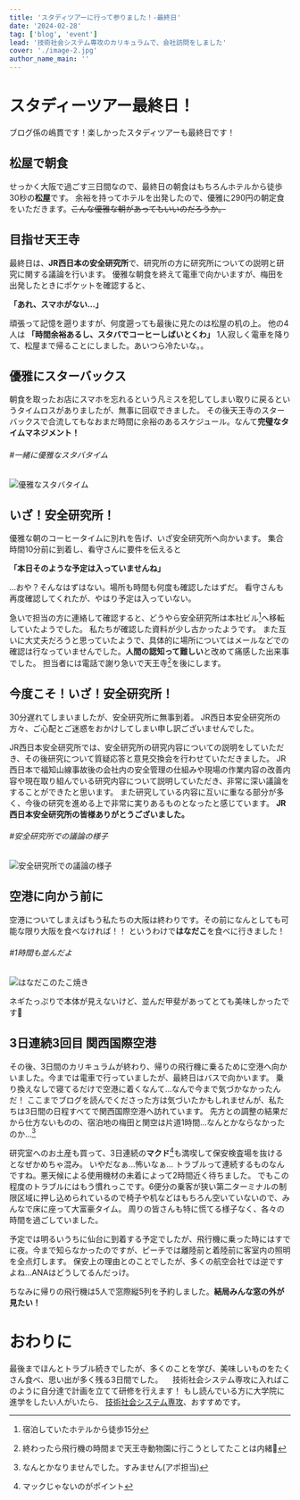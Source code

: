```yaml
---
title: 'スタディツアーに行って参りました！-最終日'
date: '2024-02-28'
tag: ['blog', 'event']
lead: '技術社会システム専攻のカリキュラムで、会社訪問をしました'
cover: './image-2.jpg'
author_name_main: ''
---
```


# スタディーツアー最終日！

ブログ係の嶋貫です！楽しかったスタディツアーも最終日です！

## 松屋で朝食

せっかく大阪で過ごす三日間なので、最終日の朝食はもちろんホテルから徒歩30秒の**松屋**です。
余裕を持ってホテルを出発したので、優雅に290円の朝定食をいただきます。~~こんな優雅な朝があってもいいのだろうか。~~

## 目指せ天王寺

最終日は、**JR西日本の安全研究所**で、研究所の方に研究所についての説明と研究に関する議論を行います。
優雅な朝食を終えて電車で向かいますが、梅田を出発したときにポケットを確認すると、

**「あれ、スマホがない…」**

頑張って記憶を遡りますが、何度遡っても最後に見たのは松屋の机の上。
他の4人は **「時間余裕あるし、スタバでコーヒーしばいとくわ」**
1人寂しく電車を降りて、松屋まで帰ることにしました。あいつら冷たいな。。

## 優雅にスターバックス

朝食を取ったお店にスマホを忘れるという凡ミスを犯してしまい取りに戻るというタイムロスがありましたが、無事に回収できました。
その後天王寺のスターバックスで合流してもなおまだ時間に余裕のあるスケジュール。なんて**完璧なタイムマネジメント！**

###### #一緒に優雅なスタバタイム

![優雅なスタバタイム](./image-2.jpg)

## いざ！安全研究所！

優雅な朝のコーヒータイムに別れを告げ、いざ安全研究所へ向かいます。
集合時間10分前に到着し、看守さんに要件を伝えると

**「本日そのような予定は入っていませんね」**

...おや？そんなはずはない。場所も時間も何度も確認したはずだ。
看守さんも再度確認してくれたが、やはり予定は入っていない。

急いで担当の方に連絡して確認すると、どうやら安全研究所は本社ビル[^1]へ移転していたようでした。
私たちが確認した資料が少し古かったようです。
また互いに大丈夫だろうと思っていたようで、具体的に場所についてはメールなどでの確認は行なっていませんでした。**人間の認知って難しい**と改めて痛感した出来事でした。
担当者には電話で謝り急いで天王寺[^2]を後にします。

## 今度こそ！いざ！安全研究所！

30分遅れてしまいましたが、安全研究所に無事到着。
JR西日本安全研究所の方々、ご心配とご迷惑をおかけしてしまい申し訳ございませんでした。

JR西日本安全研究所では、安全研究所の研究内容についての説明をしていただき、その後研究について質疑応答と意見交換会を行わせていただきました。
JR西日本で福知山線事故後の会社内の安全管理の仕組みや現場の作業内容の改善内容や現在取り組んでいる研究内容について説明していただき、非常に深い議論をすることができたと思います。
また研究している内容に互いに重なる部分が多く、今後の研究を進める上で非常に実りあるものとなったと感じています。
**JR西日本安全研究所の皆様ありがとうございました。**

###### #安全研究所での議論の様子

![安全研究所での議論の様子](./image-1.jpg)

## 空港に向かう前に

空港についてしまえばもう私たちの大阪は終わりです。その前になんとしても可能な限り大阪を食べなければ！！
というわけで**はなだこ**を食べに行きました！

###### #1時間も並んだよ

![はなだこのたこ焼き](./image-3.jpg)

ネギたっぷりで本体が見えないけど、並んだ甲斐があってとても美味しかったです🤤

## 3日連続3回目 関西国際空港

その後、3日間のカリキュラムが終わり、帰りの飛行機に乗るために空港へ向かいました。今までは電車で行っていましたが、最終日はバスで向かいます。
乗り換えなしで寝てるだけで空港に着くなんて…なんで今まで気づかなかったんだ！
ここまでブログを読んでくださった方は気づいたかもしれませんが、私たちは3日間の日程すべてで関西国際空港へ訪れています。
先方との調整の結果だから仕方ないものの、宿泊地の梅田と関空は片道1時間…なんとかならなかったのか…[^3]

研究室へのお土産も買って、3日連続の**マクド**[^4]も満喫して保安検査場を抜けるとなぜかめちゃ混み。
いやだなぁ…怖いなぁ…
トラブルって連続するものなんですね。悪天候による使用機材の未着によって2時間近く待ちました。
でもこの程度のトラブルにはもう慣れっこです。6便分の乗客が狭い第二ターミナルの制限区域に押し込められているので椅子や机などはもちろん空いていないので、みんなで床に座って大富豪タイム。
周りの皆さんも特に慌てる様子なく、各々の時間を過ごしていました。

予定では明るいうちに仙台に到着する予定でしたが、飛行機に乗った時にはすでに夜。今まで知らなかったのですが、ピーチでは離陸前と着陸前に客室内の照明を全点灯します。
保安上の理由とのことでしたが、多くの航空会社では逆ですよね…ANAはどうしてるんだっけ。

ちなみに帰りの飛行機は5人で窓際縦5列を予約しました。**結局みんな窓の外が見たい！**

# おわりに

最後までほんとトラブル続きでしたが、多くのことを学び、美味しいものをたくさん食べ、思い出が多く残る3日間でした。
　技術社会システム専攻に入ればこのように自分達で計画を立てて研修を行えます！
もし読んでいる方に大学院に進学をしたい人がいたら、
[技術社会システム専攻](https://www.takahashi.qse.tohoku.ac.jp/blogs/info/how_to_join/index.html)、おすすめです。

[^1]: 宿泊していたホテルから徒歩15分

[^2]: 終わったら飛行機の時間まで天王寺動物園に行こうとしてたことは内緒🤫

[^3]: なんとかなりませんでした。すみません(アポ担当)

[^4]: マックじゃないのがポイント
